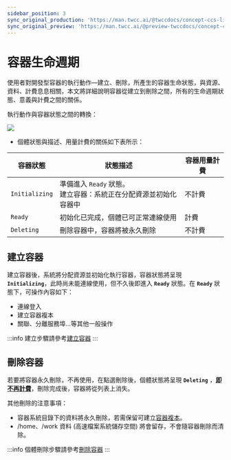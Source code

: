 ```yaml
---
sidebar_position: 3
sync_original_production: 'https://man.twcc.ai/@twccdocs/concept-ccs-lifecycle-zh'
sync_original_preview: 'https://man.twcc.ai/@preview-twccdocs/concept-ccs-lifecycle-zh'
---
```


# 容器生命週期

使用者對開發型容器的執行動作—建立、刪除，所產生的容器生命狀態，與資源、資料、計費息息相關，本文將詳細說明容器從建立到刪除之間，所有的生命週期狀態、意義與計費之間的關係。

執行動作與容器狀態之間的轉換：

![](https://cos.twcc.ai/SYS-MANUAL/uploads/upload_3ad549e6ae909c6ce1fb9ab949cd51ee.png)

- 個體狀態與描述、用量計費的關係如下表所示：

| 容器狀態 | 狀態描述 |容器用量計費 | 
| -------- | -------- | -------- |
| `Initializing`     |準備進入 `Ready` 狀態。<div></div> 建立容器：系統正在分配資源並初始化容器中<div></div>| 不計費     | 
| `Ready`     | 初始化已完成，個體已可正常連線使用|計費     | 
| `Deleting`     | 刪除容器中，容器將被永久刪除|不計費    | 


## 建立容器

建立容器後，系統將分配資源並初始化執行容器，容器狀態將呈現 **`Initializing`**，此時尚未能連線使用，但不久後即進入 **`Ready`** 狀態。在 **`Ready`** 狀態下，可操作內容如下：

- <i class="fa fa-check" aria-hidden="true"></i> 連線登入
- <i class="fa fa-check" aria-hidden="true"></i> 建立容器複本
- <i class="fa fa-check" aria-hidden="true"></i> 關聯、分離服務埠...等其他一般操作

:::info
建立步驟請參考[<ins>建立容器</ins>](../user-guides/create-connect/create-container.md)
:::


## 刪除容器

若要將容器永久刪除，不再使用，在點選刪除後，個體狀態將呈現 **`Deleting`** ，<ins>**即不再計費**</ins>，刪除完成後，容器將從列表上消失。

其他刪除的注意事項：
- 容器系統目錄下的資料將永久刪除，若需保留可建立[容器複本](https://man.twcc.ai/@twccdocs/guide-ccs-duplicate-zh)。
- /home、/work 資料 (高速檔案系統儲存空間) 將會留存，不會隨容器刪除而清除。

:::info
個體刪除步驟請參考[<ins>刪除容器</ins>](../user-guides/manage-monitor/manage-container.md#刪除容器)
:::
